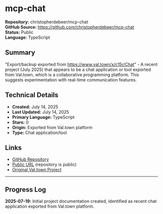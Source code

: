 # mcp-chat

**Repository:** christopherdebeer/mcp-chat  
**GitHub Source:** https://github.com/christopherdebeer/mcp-chat  
**Status:** Public  
**Language:** TypeScript  

## Summary

"Export/backup exported from https://www.val.town/x/c15r/Chat" - A recent project (July 2025) that appears to be a chat application or tool exported from Val.town, which is a collaborative programming platform. This suggests experimentation with real-time communication features.

## Technical Details

- **Created:** July 14, 2025
- **Last Updated:** July 14, 2025
- **Primary Language:** TypeScript
- **Stars:** 0
- **Origin:** Exported from Val.town platform
- **Type:** Chat application/tool

## Links

- [GitHub Repository](https://github.com/christopherdebeer/mcp-chat)
- [Public URL](https://github.com/christopherdebeer/mcp-chat) (repository is public)
- [Original Val.town Project](https://www.val.town/x/c15r/Chat)

---

## Progress Log

**2025-07-19:** Initial project documentation created, identified as recent chat application exported from Val.town platform.